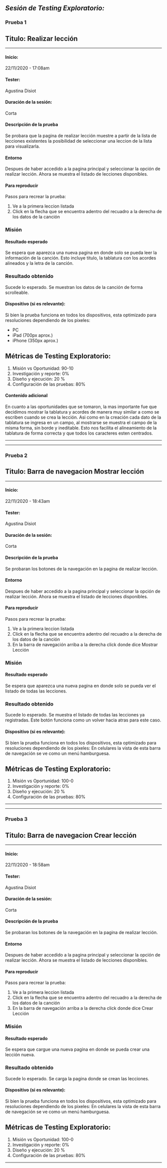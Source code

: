 *Sesión de Testing Exploratorio:*
---
### Prueba 1
## Titulo: Realizar lección
---


#### Inicio: 
22/11/2020 - 17:08am 

####  Tester: 
Agustina Disiot

#### Duración de la sesión:
Corta

#### Descripción de la prueba
Se probara que la pagina de realizar lección muestre a partir de la lista de lecciones existentes la posibilidad de seleccionar una leccion de la lista para visualizarla.

#### Entorno
Despues de haber accedido a la pagina principal y seleccionar la opción de realizar lección. Ahora se muestra el listado de lecciones disponibles.

#### Para reproducir
Pasos para recrear la prueba:
1. Ve a la primera leccion listada
2. Click en la flecha que se encuentra adentro del recuadro a la derecha de los datos de la canción

### Misión
#### Resultado esperado
Se espera que aparezca una nueva pagina en donde solo se pueda leer la información de la canción. Esto incluye titulo, la tablatura con los acordes alineados y la letra de la canción.

### Resultado obtenido
Sucede lo esperado. Se muestran los datos de la canción de forma scrolleable.


#### Dispositivo (si es relevante):
Si bien la prueba funciona en todos los dispositivos, esta optimizado para resoluciones dependiendo de los pixeles:
 - PC 
 - iPad (700px aprox.)
 - iPhone (350px aprox.)

## Métricas de Testing Exploratorio:
1. Misión vs Oportunidad: 90-10
2. Investigación y reporte: 0%
3. Diseño y ejecución: 20 %
4. Configuración de las pruebas: 80%

#### Contenido adicional
En cuanto a las oportunidades que se tomaron, la mas importante fue que decidimos mostrar la tablatura y acordes de manera muy similar a como se escriben cuando se crea la lección. Asi como en la creación cada dato de la tablatura se ingresa en un campo, al mostrarse se muestra el campo de la misma forma, sin borde y ineditable. Esto nos facilita el alineamiento de la tablatura de forma correcta y que todos los caracteres esten centrados.

---

---
### Prueba 2
## Titulo: Barra de navegacion Mostrar lección
---


#### Inicio: 
22/11/2020 - 18:43am 

####  Tester: 
Agustina Disiot

#### Duración de la sesión:
Corta

#### Descripción de la prueba
Se probaran los botones de la navegación en la pagina de realizar lección.

#### Entorno
Despues de haber accedido a la pagina principal y seleccionar la opción de realizar lección. Ahora se muestra el listado de lecciones disponibles. 

#### Para reproducir
Pasos para recrear la prueba:
1. Ve a la primera leccion listada
2. Click en la flecha que se encuentra adentro del recuadro a la derecha de los datos de la canción
3. En la barra de navegación arriba a la derecha click donde dice Mostrar Lección

### Misión
#### Resultado esperado
Se espera que aparezca una nueva pagina en donde solo se pueda ver el listado de todas las lecciones.

### Resultado obtenido
Sucede lo esperado. Se muestra el listado de todas las lecciones ya registradas. Este botón funciona como un volver hacia atras para este caso.


#### Dispositivo (si es relevante):
Si bien la prueba funciona en todos los dispositivos, esta optimizado para resoluciones dependiendo de los pixeles:
En celulares la vista de esta barra de navegación se ve como un menú hamburguesa.

## Métricas de Testing Exploratorio:
1. Misión vs Oportunidad: 100-0
2. Investigación y reporte: 0%
3. Diseño y ejecución: 20 %
4. Configuración de las pruebas: 80%

---

---
### Prueba 3
## Titulo: Barra de navegacion Crear lección
---


#### Inicio: 
22/11/2020 - 18:58am 

####  Tester: 
Agustina Disiot

#### Duración de la sesión:
Corta

#### Descripción de la prueba
Se probaran los botones de la navegación en la pagina de realizar lección.

#### Entorno
Despues de haber accedido a la pagina principal y seleccionar la opción de realizar lección. Ahora se muestra el listado de lecciones disponibles. 

#### Para reproducir
Pasos para recrear la prueba:
1. Ve a la primera leccion listada
2. Click en la flecha que se encuentra adentro del recuadro a la derecha de los datos de la canción
3. En la barra de navegación arriba a la derecha click donde dice Crear Lección

### Misión
#### Resultado esperado
Se espera que cargue una nueva pagina en donde se pueda crear una lección nueva.

### Resultado obtenido
Sucede lo esperado. Se carga la pagina donde se crean las lecciones.


#### Dispositivo (si es relevante):
Si bien la prueba funciona en todos los dispositivos, esta optimizado para resoluciones dependiendo de los pixeles:
En celulares la vista de esta barra de navegación se ve como un menú hamburguesa.

## Métricas de Testing Exploratorio:
1. Misión vs Oportunidad: 100-0
2. Investigación y reporte: 0%
3. Diseño y ejecución: 20 %
4. Configuración de las pruebas: 80%

---





